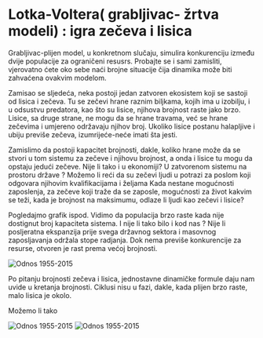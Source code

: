 

# Lotka-Voltera( grabljivac- žrtva modeli) : igra zečeva i lisica

Grabljivac-plijen model, u konkretnom slučaju, simulira konkurenciju  između dvije populacije za ograničeni resusrs. Probajte se i sami zamisliti, vjerovatno ćete oko sebe naći brojne situacije čija dinamika može biti zahvaćena ovakvim modelom. 

Zamisao se sljedeća, neka postoji jedan zatvoren ekosistem koji se sastoji od lisica i zečeva. Tu se zečevi hrane raznim biljkama, kojih ima u izobilju, i u odsustvu predatora, kao što su lisice, njihova brojnost raste jako brzo. Lisice, sa druge strane, ne mogu da se hrane travama, već se hrane zečevima i umjereno održavaju njihov broj. Ukoliko lisice postanu halapljive i ubiju previše zečeva, izumrijeće-neće imati šta jesti. 

Zamislimo da postoji kapacitet brojnosti, dakle, koliko hrane može da se stvori u tom sistemu za zečeve i njihovu brojnost, a onda i lisice tu mogu da opstaju jedući zečeve. Nije li tako i u ekonomiji? U zatvorenom sistemu na prostoru države ?
Možemo li reći da su zečevi ljudi u potrazi za poslom koji odgovara njihovim kvalifikacijama i željama
 Kada nestane mogućnosti zaposlenja, za zečeve koji traže da se zaposle, mogućnosti za život kakvim se teži, kada je brojnost na maksimumu, odlaze li ljudi kao zečevi i lisice?

Pogledajmo grafik ispod. Vidimo da populacija brzo raste kada nije dostignut broj kapaciteta sistema.
I nije li tako bilo i kod nas ? Nije li posljeratna ekspanzija prije svega državnog sektora i masovnog zaposljavanja održala stope radjanja. Dok nema previše konkurencije za resurse, otvoren je rast prema većoj brojnosti.


<img src="{{ site.url }}{{ site.baseurl }}/images/output_33_0.png" alt="Odnos  1955-2015">


Po pitanju brojnosti zečeva i lisica, jednostavne dinamičke formule daju nam uvide u kretanja brojnosti.
Ciklusi nisu u fazi, dakle, kada plijen brzo raste, malo lisica je okolo. 

Možemo li tako 


<img src="{{ site.url }}{{ site.baseurl }}/images/output_35_0.png" alt="Odnos  1955-2015">




<img src="{{ site.url }}{{ site.baseurl }}/images/output_36_0.png" alt="Odnos  1955-2015">


